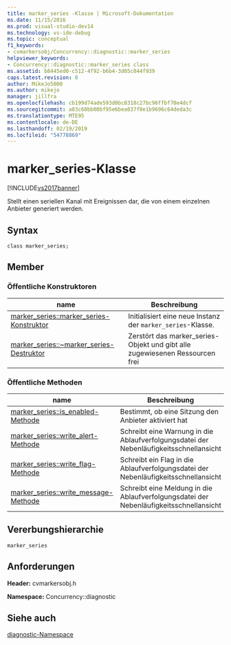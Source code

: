 ```yaml
---
title: marker_series -Klasse | Microsoft-Dokumentation
ms.date: 11/15/2016
ms.prod: visual-studio-dev14
ms.technology: vs-ide-debug
ms.topic: conceptual
f1_keywords:
- cvmarkersobj/Concurrency::diagnostic::marker_series
helpviewer_keywords:
- Concurrency::diagnostic::marker_series class
ms.assetid: b8445ed0-c512-4f92-b6b4-3d05c044f939
caps.latest.revision: 8
author: MikeJo5000
ms.author: mikejo
manager: jillfra
ms.openlocfilehash: cb199d74ade593d0bc8318c27bc96ffbf70e4dcf
ms.sourcegitcommit: a83c60bb00bf95e6bea037f0e1b9696c64deda3c
ms.translationtype: MTE95
ms.contentlocale: de-DE
ms.lasthandoff: 02/19/2019
ms.locfileid: "54778869"
---
```

# <a name="markerseries-class"></a>marker_series-Klasse
[!INCLUDE[vs2017banner](../includes/vs2017banner.md)]

Stellt einen seriellen Kanal mit Ereignissen dar, die von einem einzelnen Anbieter generiert werden.  
  
## <a name="syntax"></a>Syntax  
  
```  
class marker_series;  
```  
  
## <a name="members"></a>Member  
  
### <a name="public-constructors"></a>Öffentliche Konstruktoren  
  
|name|Beschreibung|  
|----------|-----------------|  
|[marker_series::marker_series-Konstruktor](../profiling/marker-series-marker-series-constructor.md)|Initialisiert eine neue Instanz der `marker_series`-Klasse.|  
|[marker_series::~marker_series-Destruktor](../profiling/marker-series-tilde-marker-series-destructor.md)|Zerstört das marker_series-Objekt und gibt alle zugewiesenen Ressourcen frei|  
  
### <a name="public-methods"></a>Öffentliche Methoden  
  
|name|Beschreibung|  
|----------|-----------------|  
|[marker_series::is_enabled-Methode](../profiling/marker-series-is-enabled-method.md)|Bestimmt, ob eine Sitzung den Anbieter aktiviert hat|  
|[marker_series::write_alert-Methode](../profiling/marker-series-write-alert-method.md)|Schreibt eine Warnung in die Ablaufverfolgungsdatei der Nebenläufigkeitsschnellansicht|  
|[marker_series::write_flag-Methode](../profiling/marker-series-write-flag-method.md)|Schreibt ein Flag in die Ablaufverfolgungsdatei der Nebenläufigkeitsschnellansicht|  
|[marker_series::write_message-Methode](../profiling/marker-series-write-message-method.md)|Schreibt eine Meldung in die Ablaufverfolgungsdatei der Nebenläufigkeitsschnellansicht|  
  
## <a name="inheritance-hierarchy"></a>Vererbungshierarchie  
 `marker_series`  
  
## <a name="requirements"></a>Anforderungen  
 **Header:** cvmarkersobj.h  
  
 **Namespace:** Concurrency::diagnostic  
  
## <a name="see-also"></a>Siehe auch  
 [diagnostic-Namespace](../profiling/diagnostic-namespace.md)
